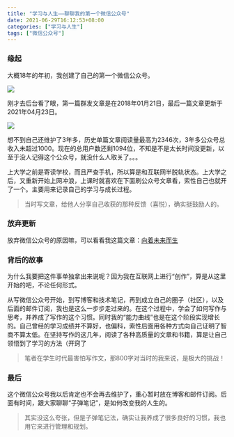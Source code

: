 ```yaml
---
title: "学习与人生——聊聊我的第一个微信公众号"
date: 2021-06-29T16:12:53+08:00
categories: ["学习与人生"]
tags: ["微信公众号"]
---
```


### 缘起

大概18年的年初，我创建了自己的第一个微信公众号。

![](/images/articles/2021/wechatmp/wechatmp001.png)

刚才去后台看了眼，第一篇群发文章是在2018年01月21日，最后一篇文章更新于2021年04月23日。

![](/images/articles/2021/wechatmp/wechatmp002.png)

想不到自己还维护了3年多，历史单篇文章阅读量最高为2346次，3年多公众号总收入未超过1000。现在的总用户数还剩1094位，不知是不是太长时间没更新，以至于没人记得这个公众号，就没什么人取关了。。。

上大学之前是寄读学校，而且严查手机，所以算是和互联网半脱轨状态。上大学之后，又重新开始上网冲浪，上课时就喜欢在下面刷公众号文章看，索性自己也就开了一个。主要用来记录自己的学习与成长过程。

> 当时写文章，给他人分享自己收获的那种反馈（喜悦），确实挺鼓励人的。

### 放弃更新

放弃微信公众号的原因嘛，可以看看我这篇文章：[向着未来而生](https://blog.besscroft.com/life/%E5%90%91%E7%9D%80%E6%9C%AA%E6%9D%A5%E8%80%8C%E7%94%9F/)

### 背后的故事

为什么我要把这件事单独拿出来说呢？因为我在互联网上进行“创作”，算是从这里开始的吧，不论任何形式。

从写微信公众号开始，到写博客和技术笔记，再到成立自己的圈子（社区），以及后面的邮件订阅，我也是这么一步步走过来的。在这个过程中，学会了如何写作与思考，并养成了写作的这个习惯。同时我的“能力曲线”也是在这个阶段实现增长的。自己曾经的学习成绩并不算好，也偏科，索性后面用各种方式向自己证明了智商不算太低。在坚持写作的这几年，阅读了各种高质量的文章和书籍，算是让自己领悟到了学习的方法（开窍了

> 笔者在学生时代最害怕写作文，那800字对当时的我来说，是极大的挑战！

### 最后

这个微信公众号我以后肯定也不会再去维护了，重心暂时放在博客和邮件订阅。后面有时间，跟大家聊聊“子弹笔记”，是如何改变我的人生的。

> 其实没这么夸张，但是子弹笔记法，确实让我养成了很多良好的习惯，我也用它来进行管理和规划。
